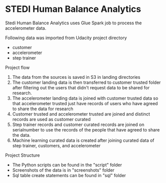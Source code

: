 # STEDI Human Balance Analytics

Stedi Human Balance Analytics uses Glue Spark job to process the accelerometer data.

Following data was imported from Udacity project directory
- customer
- accelerometer
- step trainer


Project flow
1. The data from the sources is saved in S3 in landing directories
2. The customer landing data is then transferred to customer trusted folder after filtering out the users that didn't request data to be shared for research.
3. The accelerometer landing data is joined with customer trusted data so that  accelerometer trusted just have records of users who have agreed to share the data for research
4. Customer trusted and accelerometer trusted are joined and distinct records are used as customer curated
5. Step trainer records and customer curated records are joined on serialnumber to use the records of the people that have agreed to share the data.
6. Machine learning curated data is created after joining curated data of step trainer, customers, and accelerometer


Project Structure
- The Python scripts can be found in the "script" folder
- Screenshots of the data is in "screenshots" folder
- Sql table create statements can be found in "sql" folder